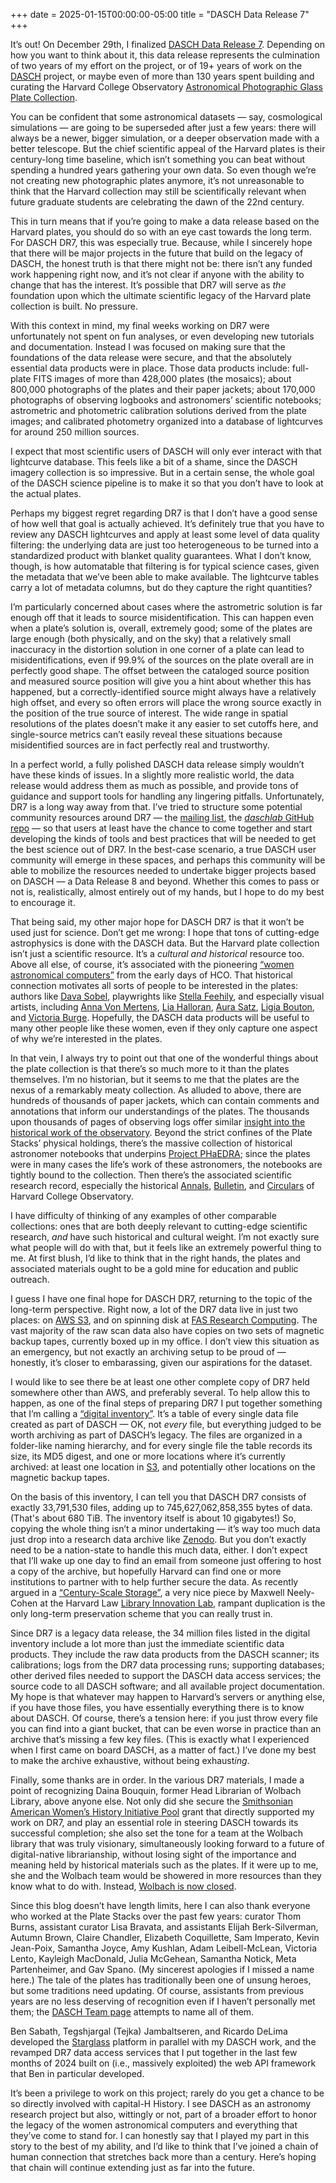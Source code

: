 +++
date = 2025-01-15T00:00:00-05:00
title = "DASCH Data Release 7"
+++

It’s out! On December 29th, I finalized [DASCH Data Release 7][dr7]. Depending
on how you want to think about it, this data release represents the culmination
of two years of my effort on the project, or of 19+ years of work on the [DASCH]
project, or maybe even of more than 130 years spent building and curating the
Harvard College Observatory [Astronomical Photographic Glass Plate
Collection][stacks].

[dr7]: https://dasch.cfa.harvard.edu/dr7/
[DASCH]: https://dasch.cfa.harvard.edu/
[stacks]: https://platestacks.cfa.harvard.edu/

<!-- more -->

You can be confident that some astronomical datasets — say, cosmological
simulations — are going to be superseded after just a few years: there will
always be a newer, bigger simulation, or a deeper observation made with a better
telescope. But the chief scientific appeal of the Harvard plates is their
century-long time baseline, which isn’t something you can beat without spending
a hundred years gathering your own data. So even though we’re not creating new
photographic plates anymore, it’s not unreasonable to think that the Harvard
collection may still be scientifically relevant when future graduate students
are celebrating the dawn of the 22nd century.

This in turn means that if you’re going to make a data release based on the
Harvard plates, you should do so with an eye cast towards the long term. For
DASCH DR7, this was especially true. Because, while I sincerely hope that there
will be major projects in the future that build on the legacy of DASCH, the
honest truth is that there might not be: there isn’t any funded work happening
right now, and it’s not clear if anyone with the ability to change that has the
interest. It’s possible that DR7 will serve as *the* foundation upon which the
ultimate scientific legacy of the Harvard plate collection is built. No
pressure.

With this context in mind, my final weeks working on DR7 were unfortunately not
spent on fun analyses, or even developing new tutorials and documentation.
Instead I was focused on making sure that the foundations of the data release
were secure, and that the absolutely essential data products were in place.
Those data products include: full-plate FITS images of more than 428,000 plates
(the mosaics); about 800,000 photographs of the plates and their paper jackets;
about 170,000 photographs of observing logbooks and astronomers’ scientific
notebooks; astrometric and photometric calibration solutions derived from the
plate images; and calibrated photometry organized into a database of lightcurves
for around 250 million sources.

I expect that most scientific users of DASCH will only ever interact with that
lightcurve database. This feels like a bit of a shame, since the DASCH imagery
collection is so impressive. But in a certain sense, the whole goal of the DASCH
science pipeline is to make it so that you don’t have to look at the actual
plates.

Perhaps my biggest regret regarding DR7 is that I don’t have a good sense of how
well that goal is actually achieved. It’s definitely true that you have to
review any DASCH lightcurves and apply at least some level of data quality
filtering: the underlying data are just too heterogeneous to be turned into a
standardized product with blanket quality guarantees. What I don’t know, though,
is how automatable that filtering is for typical science cases, given the
metadata that we’ve been able to make available. The lightcurve tables carry a
lot of metadata columns, but do they capture the right quantities?

I’m particularly concerned about cases where the astrometric solution is far
enough off that it leads to source misidentification. This can happen even when
a plate’s solution is, overall, extremely good; some of the plates are large
enough (both physically, and on the sky) that a relatively small inaccuracy in
the distortion solution in one corner of a plate can lead to misidentifications,
even if 99.9% of the sources on the plate overall are in perfectly good shape.
The offset between the cataloged source position and measured source position
will give you a hint about whether this has happened, but a correctly-identified
source might always have a relatively high offset, and every so often errors
will place the wrong source exactly in the position of the true source of
interest. The wide range in spatial resolutions of the plates doesn’t make it
any easier to set cutoffs here, and single-source metrics can’t easily reveal
these situations because misidentified sources are in fact perfectly real and
trustworthy.

In a perfect world, a fully polished DASCH data release simply wouldn’t have
these kinds of issues. In a slightly more realistic world, the data release
would address them as much as possible, and provide tons of guidance and support
tools for handling any lingering pitfalls. Unfortunately, DR7 is a long way away
from that. I’ve tried to structure some potential community resources around DR7
— the [mailing list][ml], the [*daschlab* GitHub repo][dl] — so that users at
least have the chance to come together and start developing the kinds of tools
and best practices that will be needed to get the best science out of DR7. In
the best-case scenario, a true DASCH user community will emerge in these spaces,
and perhaps this community will be able to mobilize the resources needed to
undertake bigger projects based on DASCH — a Data Release 8 and beyond. Whether
this comes to pass or not is, realistically, almost entirely out of my hands,
but I hope to do my best to encourage it.

[ml]: https://gaggle.email/join/dasch@gaggle.email
[dl]: https://github.com/pkgw/daschlab

That being said, my other major hope for DASCH DR7 is that it won’t be used just
for science. Don’t get me wrong: I hope that tons of cutting-edge astrophysics
is done with the DASCH data. But the Harvard plate collection isn’t just a
scientific resource. It’s a *cultural and historical* resource too. Above all
else, of course, it’s associated with the pioneering [“women astronomical
computers”][wac] from the early days of HCO. That historical connection
motivates all sorts of people to be interested in the plates: authors like [Dava
Sobel][tgu], playwrights like [Stella Feehily][sf], and especially visual
artists, including [Anna Von Mertens][avm], [Lia Halloran][lh], [Aura Satz][as],
[Ligia Bouton][lb], and [Victoria Burge][vb]. Hopefully, the DASCH data products
will be useful to many other people like these women, even if they only capture
one aspect of why we’re interested in the plates.

[wac]: https://library.cfa.harvard.edu/terminology-women-astronomical-computers
[tgu]: http://www.davasobel.com/books-by-dava-sobel/the-glass-universe
[avm]: https://annavonmertens.com/portfolio/measure-exhibition-for-the-radcliffe-institute-harvard-university/
[lh]: https://liahalloran.com/lax-installations-your-body-is-a-space-that-sees
[as]: https://www.iamanagram.com/HerLuminousDistance.php
[lb]: https://www.mtholyoke.edu/news/news-stories/art-professor-installs-25-variable-stars-commuters
[sf]: https://www.hampsteadtheatre.com/whats-on/2024/the-lightest-element/
[vb]: https://victoriaburge.com/works-on-paper/star-data

In that vein, I always try to point out that one of the wonderful things about
the plate collection is that there’s so much more to it than the plates
themselves. I’m no historian, but it seems to me that the plates are the nexus
of a remarkably meaty collection. As alluded to above, there are hundreds of
thousands of paper jackets, which can contain comments and annotations that
inform our understandings of the plates. The thousands upon thousands of pages
of observing logs offer similar [insight into the historical work of the
observatory](@/2024/hco-logbooks/index.md). Beyond the strict confines of the
Plate Stacks’ physical holdings, there’s the massive collection of historical
astronomer notebooks that underpins [Project PHaEDRA][phaedra]; since the plates
were in many cases the life’s work of these astronomers, the notebooks are
tightly bound to the collection. Then there’s the associated scientific research
record, especially the historical [Annals][ha], [Bulletin][hb], and
[Circulars][hc] of Harvard College Observatory.

[phaedra]: https://platestacks.cfa.harvard.edu/project-phaedra
[ha]: https://ui.adsabs.harvard.edu/search/q=bibstem%253AAnHar
[hb]: https://onlinebooks.library.upenn.edu/webbin/serial?id=bulharvcolobs
[hc]: https://ui.adsabs.harvard.edu/search/q=bibstem%253AHarCi

I have difficulty of thinking of any examples of other comparable collections:
ones that are both deeply relevant to cutting-edge scientific research, *and*
have such historical and cultural weight. I’m not exactly sure what people will
do with that, but it feels like an extremely powerful thing to me. At first
blush, I’d like to think that in the right hands, the plates and associated
materials ought to be a gold mine for education and public outreach.

I guess I have one final hope for DASCH DR7, returning to the topic of the
long-term perspective. Right now, a lot of the DR7 data live in just two places:
on [AWS S3][s3], and on spinning disk at [FAS Research Computing][fasrc]. The
vast majority of the raw scan data also have copies on two sets of magnetic
backup tapes, currently boxed up in my office. I don’t view this situation as an
emergency, but not exactly an archiving setup to be proud of — honestly, it’s
closer to embarassing, given our aspirations for the dataset.

[s3]: https://aws.amazon.com/pm/serv-s3/
[fasrc]: https://rc.fas.harvard.edu/

I would like to see there be at least one other complete copy of DR7 held
somewhere other than AWS, and preferably several. To help allow this to happen,
as one of the final steps of preparing DR7 I put together something that I’m
calling a [“digital inventory”][di]. It’s a table of every single data file
created as part of DASCH — OK, not *every* file, but everything judged to be
worth archiving as part of DASCH’s legacy. The files are organized in a
folder-like naming hierarchy, and for every single file the table records its
size, its MD5 digest, and one or more locations where it’s currently archived:
at least one location in [S3][s3], and potentially other locations on the
magnetic backup tapes.

[di]: https://doi.org/10.5281/zenodo.14563521

On the basis of this inventory, I can tell you that DASCH DR7 consists of
exactly 33,791,530 files, adding up to 745,627,062,858,355 bytes of data.
(That's about 680 TiB. The inventory itself is about 10 gigabytes!) So, copying
the whole thing isn’t a minor undertaking — it’s way too much data just drop
into a research data archive like [Zenodo]. But you don’t exactly need to be a
nation-state to handle this much data, either. I don’t expect that I’ll wake up
one day to find an email from someone just offering to host a copy of the
archive, but hopefully Harvard can find one or more institutions to partner with
to help further secure the data. As recently argued in a [“Century-Scale
Storage”][css], a very nice piece by Maxwell Neely-Cohen at the Harvard Law
[Library Innovation Lab][lil], rampant duplication is the only long-term
preservation scheme that you can really trust in.

[Zenodo]: https://zenodo.org/
[css]: https://lil.law.harvard.edu/century-scale-storage/
[lil]: https://lil.law.harvard.edu/

Since DR7 is a legacy data release, the 34 million files listed in the digital
inventory include a lot more than just the immediate scientific data products.
They include the raw data products from the DASCH scanner; its calibrations;
logs from the DR7 data processing runs; supporting databases; other derived
files needed to support the DASCH data access services; the source code to all
DASCH software; and all available project documentation. My hope is that
whatever may happen to Harvard’s servers or anything else, if you have those
files, you have essentially everything there is to know about DASCH. Of course,
there’s a tension here: if you just throw every file you can find into a giant
bucket, that can be even worse in practice than an archive that’s missing a few
key files. (This is exactly what I experienced when I first came on board DASCH,
as a matter of fact.) I’ve done my best to make the archive exhaustive, without
being exhaust*ing*.

Finally, some thanks are in order. In the various DR7 materials, I made a point
of recognizing Daina Bouquin, former Head Librarian of Wolbach Library, above
anyone else. Not only did she secure the [Smithsonian American Women’s History
Initiative Pool][awhip] grant that directly supported my work on DR7, and play
an essential role in steering DASCH towards its successful completion; she also
set the tone for a team at the Wolbach library that was truly visionary,
simultaneously looking forward to a future of digital-native librarianship,
without losing sight of the importance and meaning held by historical materials
such as the plates. If it were up to me, she and the Wolbach team would be
showered in more resources than they know what to do with. Instead, [Wolbach is
now closed](@/2024/requiem-for-a-library.md).

[awhip]: http://amwh.us/smithsonians-american-womens-history-initiative/

Since this blog doesn’t have length limits, here I can also thank everyone who
worked at the Plate Stacks over the past few years: curator Thom Burns,
assistant curator Lisa Bravata, and assistants Elijah Berk-Silverman, Autumn
Brown, Claire Chandler, Elizabeth Coquillette, Sam Imperato, Kevin Jean-Poix,
Samantha Joyce, Amy Kushlan, Adam Leibell-McLean, Victoria Lento, Kayleigh
MacDonald, Julia McGehean, Samantha Notick, Meta Partenheimer, and Gav Spano.
(My sincerest apologies if I missed a name here.) The tale of the plates has
traditionally been one of unsung heroes, but some traditions need updating. Of
course, assistants from previous years are no less deserving of recognition even
if I haven’t personally met them; the [DASCH Team page][dt] attempts to name all
of them.

[dt]: https://dasch.cfa.harvard.edu/team/

Ben Sabath, Tegshjargal (Tejka) Jambaltseren, and Ricardo DeLima developed the
[Starglass] platform in parallel with my DASCH work, and the revamped DR7 data
access services that I put together in the last few months of 2024 built on
(i.e., massively exploited) the web API framework that Ben in particular
developed.

[Starglass]: https://starglass.cfa.harvard.edu/

It’s been a privilege to work on this project; rarely do you get a chance to be
so directly involved with capital-H History. I see DASCH as an astronomy
research project but also, wittingly or not, part of a broader effort to honor
the legacy of the women astronomical computers and everything that they’ve come
to stand for. I can honestly say that I played my part in this story to the best
of my ability, and I’d like to think that I’ve joined a chain of human
connection that stretches back more than a century. Here’s hoping that chain
will continue extending just as far into the future.
